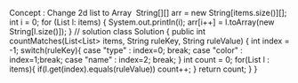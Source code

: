 Concept : Change 2d list to Array
​
String[][] arr = new String[items.size()][];
int i = 0;
for (List<String> l: items) {
System.out.println(i);
arr[i++] = l.toArray(new String[l.size()]);
}
// solution
class Solution {
public int countMatches(List<List<String>> items, String ruleKey, String ruleValue) {
int index = -1;
switch(ruleKey){
case "type" : index=0; break;
case "color" : index=1;break;
case "name" : index=2; break;
}
int count = 0;
for(List<String> l : items){
if(l.get(index).equals(ruleValue))
count++;
}
return count;
}
}
​